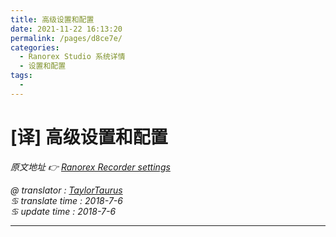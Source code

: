 ```yaml
---
title: 高级设置和配置
date: 2021-11-22 16:13:20
permalink: /pages/d8ce7e/
categories:
  - Ranorex Studio 系统详情
  - 设置和配置
tags:
  - 
---
```

# [译] 高级设置和配置

*原文地址 👉 [Ranorex Recorder settings][0]*

*@ translator : [TaylorTaurus](https://github.com/taylortaurus)*      
*♋ translate time : 2018-7-6*  
*♋ update time : 2018-7-6*  

---

[0]: https://www.ranorex.com/help/latest/ranorex-studio-system-details/settings-configuration/ranorex-recorder-settings/

